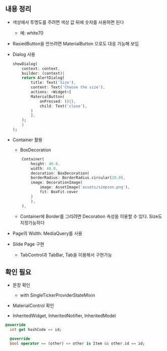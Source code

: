 ## 내용 정리
- 색상에서 투명도를 주려면 색상 값 뒤에 숫자를 사용하면 된다
   - 예: white70

- RasiedButton을 안쓰려면 MaterialButton 으로도 대응 가능해 보임

- Dialog 사용
    ```dart
    showDialog(
        context: context,
        builder: (context){
        return AlertDialog(
            title: Text('Size'),
            content: Text('Choose the size'),
            actions: <Widget>[
            MaterialButton(
                onPressed: (){},
                child: Text('close'),
            )
            ],
        );
        }
    );
    ```

- Container 활용
   - BoxDecoration
    ```dart
        Container(
            height: 40.0,
            width: 40.0,
            decoration: BoxDecoration(
            borderRadius: BorderRadius.circular(20.0),
            image: DecorationImage(
                image: AssetImage('assets/simpson.png'),
                fit: BoxFit.cover
            )
            ),
        ),
    ```
   - Container에 Border를 그리려면 Decoration 속성을 이용할 수 있다. Size도 지정가능하다

- Page의 Width: MediaQuery를 사용

- Slide Page 구현
   - TabControl과 TabBar, Tab을 이용해서 구현가능
   

## 확인 필요

- 문장 확인
   - with SingleTickerProviderStateMixin

- MaterialControl 확인



- InheritedWidget, InheritedNotifier, InheritedModel


```dart
@override
  int get hashCode => id;

  @override
  bool operator == (other) => other is Item && other.id == id;
```